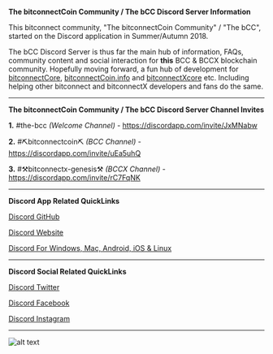 **The bitconnectCoin Community / The bCC Discord Server Information**


This bitconnect community, "The bitconnectCoin Community" / "The bCC", started on the Discord application in Summer/Autumn 2018.

The bCC Discord Server is thus far the main hub of information, FAQs, community content and social interaction for **this** BCC & BCCX blockchain community. Hopefully moving forward, a fun hub of development for [bitconnectCore](https://github.com/bitconnectCore), [bitconnectCoin.info](https://github.com/bitconnectCoinInfo) and [bitconnectXcore](https://github.com/bitconnectXcore) etc. Including helping other bitconnect and bitconnectX developers and fans do the same.


---


**The bitconnectCoin Community / The bCC Discord Server Channel Invites**

**1.** #the-bcc *(Welcome Channel)* - https://discordapp.com/invite/JxMNabw

**2.** #⛏bitconnectcoin⛏ *(BCC Channel)* - https://discordapp.com/invite/uEa5uhQ

**3.** #⚒bitconnectx-genesis⚒ *(BCCX Channel)* - https://discordapp.com/invite/rC7FqNK


---


**Discord App Related QuickLinks**

[Discord GitHub](https://github.com/discordapp)

[Discord Website](https://discordapp.com)

[Discord For Windows, Mac, Android, iOS & Linux](https://discordapp.com/download)


---


**Discord Social Related QuickLinks**

[Discord Twitter](https://twitter.com/discordapp)

[Discord Facebook](https://www.facebook.com/discordapp/)

[Discord Instagram](https://www.instagram.com/discordapp)


---


![alt text](https://cdn.discordapp.com/attachments/643796993314914304/654048432176103444/Discord_Preview.png "The bCC Discord")
